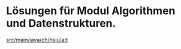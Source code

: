 # Lösungen für Modul Algorithmen und Datenstrukturen.
  

 [src/main/java/ch/hslu/ad](src/main/java/ch/hslu/ad/)
